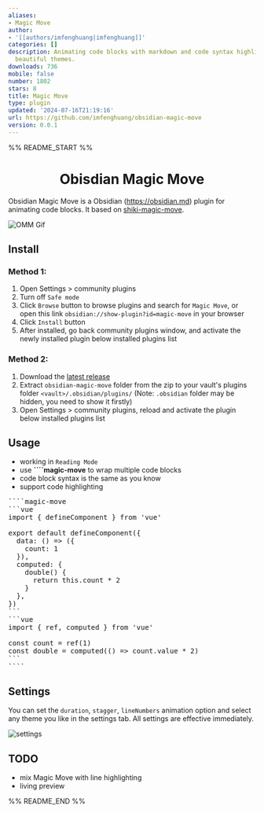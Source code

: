 ```yaml
---
aliases:
- Magic Move
author:
- '[[authors/imfenghuang|imfenghuang]]'
categories: []
description: Animating code blocks with markdown and code syntax highlighting with
  beautiful themes.
downloads: 736
mobile: false
number: 1802
stars: 8
title: Magic Move
type: plugin
updated: '2024-07-16T21:19:16'
url: https://github.com/imfenghuang/obsidian-magic-move
version: 0.0.1
---
```


%% README_START %%

<h1 align="center">Obisdian Magic Move</h1>

Obsidian Magic Move is a Obsidian (https://obsidian.md) plugin for animating code blocks. It based on [shiki-magic-move](https://github.com/shikijs/shiki-magic-move).

![OMM Gif](https://github.com/user-attachments/assets/7ceb9c02-2fd5-43a7-b05d-2ec3209510ff)

## Install

### Method 1:

1. Open Settings > community plugins
2. Turn off `Safe mode`
3. Click `Browse` button to browse plugins and search for `Magic Move`, or open this link `obsidian://show-plugin?id=magic-move` in your browser
4. Click `Install` button
5. After installed, go back community plugins window, and activate the newly installed plugin below installed plugins list

### Method 2:

1. Download the [latest release](https://github.com/imfenghuang/obsidian-magic-move/releases)
2. Extract `obsidian-magic-move` folder from the zip to your vault's plugins folder `<vault>/.obsidian/plugins/` (Note: `.obsidian` folder may be hidden, you need to show it firstly)
3. Open Settings > community plugins, reload and activate the plugin below installed plugins list

## Usage

- working in `Reading Mode`
- use **\`\`\`\`magic-move** to wrap multiple code blocks
- code block syntax is the same as you know
- support code highlighting

<pre>
````magic-move
```vue
import { defineComponent } from 'vue'

export default defineComponent({
  data: () => ({
    count: 1
  }),
  computed: {
    double() {
      return this.count * 2
    }
  },
})
```
```vue
import { ref, computed } from 'vue'

const count = ref(1)
const double = computed(() => count.value * 2)
```
````
</pre>

## Settings

You can set the `duration`, `stagger`, `lineNumbers` animation option and select any theme you like in the settings tab. All settings are effective immediately.

![settings](https://github.com/user-attachments/assets/8701b8b0-999d-47fd-82ce-cc0ba4f0caac)

## TODO

- mix Magic Move with line highlighting
- living preview


%% README_END %%